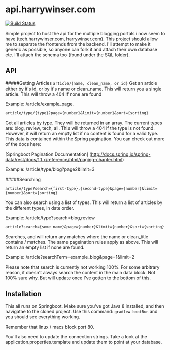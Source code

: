 # api.harrywinser.com

[![Build Status](https://travis-ci.org/Hazz223/api.harrywinser.com.svg?branch=master)](https://travis-ci.org/Hazz223/api.harrywinser.com)

Simple project to host the api for the multiple blogging portals i now seem to have (tech.harrywinser.com, harrywinser.com).
This project should allow me to separate the frontends from the backend. I'll attempt to make it generic as possible, so
anyone can fork it and attach their own database etc. I'll attach the schema too (found under the SQL folder).

## API

#####Getting Articles
`article/{name, clean_name, or id}`
Get an article either by it's id, or by it's name or clean_name. This will return you a single article.
This will throw a 404 if none are found

Example: /article/example_page.

`article/type/{type}?page={number}&limit={number}&sort={sorting}`

Get all articles by type. They will be returned in an array. The current types are: blog, review, tech, all.
This will throw a 404 if the type is not found. However, it will return an empty list if no content is found for
a valid type.
This data is contained within the Spring pagination. You can check out more of the docs here:

[Springboot Pagination Documentation] (http://docs.spring.io/spring-data/rest/docs/1.1.x/reference/html/paging-chapter.html)

Example: /article/type/blog?page2&limit=3

#####Searching

`article/type?search={first-type},{second-type}&page={number}&limit={number}&sort={sorting}`

You can also search using a list of types. This will return a list of articles by the different types, in date order.

Example: /article/type?search=blog,review

`article?search={some name}&page={number}&limit={number}&sort={sorting}`

Searches, and will return any matches where the name or clean_title contains / matches. The same pageination rules apply as above.
This will return an empty list if none are found.

Example: /article?searchTerm=example_blog&page=1&limit=2

Please note that search is currently not working 100%. For some arbitrary reason, it doesn't always search the content in the
main data block. Not 100% sure why. But will update once I've gotten to the bottom of this.

## Installation

This all runs on Springboot. Make sure you've got Java 8 installed, and then navigatae to the cloned project.
Use this command: `gradlew bootRun` and you should see everything working.

Remember that linux / macs block port 80.

You'll also need to update the connection strings. Take a look at the application.properties.template and update them to
point at your database.






